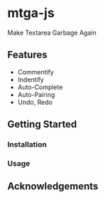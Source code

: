 # mtga-js

Make Textarea Garbage Again


## Features

- Commentify
- Indentify
- Auto-Complete
- Auto-Pairing
- Undo, Redo

## Getting Started

### Installation

### Usage

## Acknowledgements